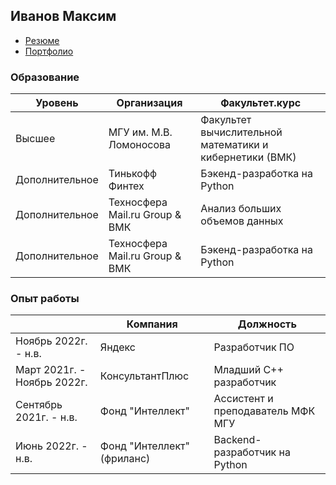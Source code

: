 ## Иванов Максим

* [Резюме](https://github.com/maximus3/portfolio/blob/main/Резюме.pdf)
* [Портфолио](https://github.com/maximus3/portfolio)

### Образование

| Уровень | Организация | Факультет.курс |
| --- | --- | --- |
| Высшее | МГУ им. М.В. Ломоносова | Факультет вычислительной математики и кибернетики (ВМК) |
| Дополнительное | Тинькофф Финтех | Бэкенд-разработка на Python |
| Дополнительное | Техносфера Mail.ru Group & ВМК | Анализ больших объемов данных |
| Дополнительное | Техносфера Mail.ru Group & ВМК | Бэкенд-разработка на Python |

### Опыт работы

|  | Компания | Должность |
| --- | --- | --- |
| Ноябрь 2022г. - н.в. | Яндекс | Разработчик ПО |
| Март 2021г. - Ноябрь 2022г. | КонсультантПлюс | Младший C++ разработчик |
| Сентябрь 2021г. - н.в. | Фонд "Интеллект" | Ассистент и преподаватель МФК МГУ |
| Июнь 2022г. - н.в. | Фонд "Интеллект" (фриланс) | Backend-разработчик на Python |
